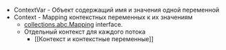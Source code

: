 - ContextVar - Объект содержащий имя и значения одной переменной
- Context - Mapping контекстных переменных к их значениям
	- [collections.abc.Mapping](https://docs.python.org/3/library/collections.abc.html#collections.abc.Mapping) interface.
	- Отдельный контекст для каждого потока
		- [[Контекст и контекстные переменные]]